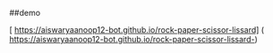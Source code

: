 ##demo

  [ https://aiswaryaanoop12-bot.github.io/rock-paper-scissor-lissard] ( https://aiswaryaanoop12-bot.github.io/rock-paper-scissor-lissard-)

